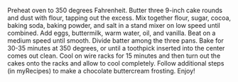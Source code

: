 Preheat oven to 350 degrees Fahrenheit. Butter three 9-inch cake rounds and dust with flour, tapping out the excess.
Mix together flour, sugar, cocoa, baking soda, baking powder, and salt in a stand mixer on low speed until combined.
Add eggs, buttermilk, warm water, oil, and vanilla. Beat on a medium speed until smooth.
Divide batter among the three pans.
Bake for 30-35 minutes at 350 degrees, or until a toothpick inserted into the center comes out clean.
Cool on wire racks for 15 minutes and then turn out the cakes onto the racks and allow to cool completely.
Follow additional steps (in myRecipes) to make a chocolate buttercream frosting.
Enjoy!
